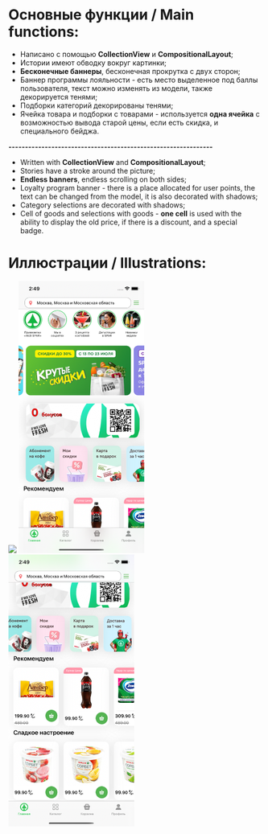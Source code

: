 # Основные функции / Main functions:

- Написано с помощью **CollectionView** и **CompositionalLayout**;
- Истории имеют обводку вокруг картинки;
- **Бесконечные баннеры**, бесконечная прокрутка с двух сторон;
- Баннер программы лояльности - есть место выделенное под баллы пользователя, текст можно изменять из модели, также декорируется тенями;
- Подборки категорий декорированы тенями;
- Ячейка товара и подборки с товарами - используется **одна ячейка** с возможностью вывода старой цены, если есть скидка, и специального бейджа.
  
**--------------------------------------------------------------**

- Written with **CollectionView** and **CompositionalLayout**;
- Stories have a stroke around the picture;
- **Endless banners**, endless scrolling on both sides;
- Loyalty program banner - there is a place allocated for user points, the text can be changed from the model, it is also decorated with shadows;
- Category selections are decorated with shadows;
- Cell of goods and selections with goods - **one cell** is used with the ability to display the old price, if there is a discount, and a special badge.

# Иллюстрации / Illustrations:

<img src="https://github.com/asapnastya/DeliveryStoreApp/blob/main/Illustrations/screenRecording.gif" width="250">    <img src="https://github.com/asapnastya/DeliveryStoreApp/blob/main/Illustrations/firstScreen.png" width="250">      <img src="https://github.com/asapnastya/DeliveryStoreApp/blob/main/Illustrations/secondScreen.png" width="250">
